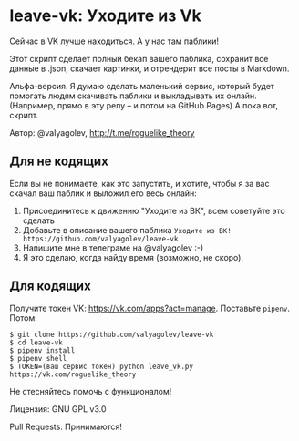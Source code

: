 # leave-vk: Уходите из Vk

Сейчас в VK лучше находиться. А у нас там паблики!

Этот скрипт сделает полный бекап вашего паблика, сохранит все данные в .json, скачает картинки, и отрендерит все посты в Markdown.

Альфа-версия. Я думаю сделать маленький сервис, который будет помогать людям скачивать паблики и выкладывать их онлайн. (Например, прямо в эту репу – и потом на GitHub Pages) А пока вот, скрипт.

Автор: @valyagolev, http://t.me/roguelike_theory

## Для не кодящих

Если вы не понимаете, как это запустить, и хотите, чтобы я за вас скачал ваш паблик и выложил его весь онлайн:

1. Присоединитесь к движению "Уходите из ВК", всем советуйте это сделать
2. Добавьте в описание вашего паблика `Уходите из ВК! https://github.com/valyagolev/leave-vk`
3. Напишите мне в телеграме на @valyagolev :-)
4. Я это сделаю, когда найду время (возможно, не скоро).

## Для кодящих

Получите токен VK: https://vk.com/apps?act=manage. Поставьте `pipenv`. Потом:

    $ git clone https://github.com/valyagolev/leave-vk
    $ cd leave-vk
    $ pipenv install
    $ pipenv shell
    $ TOKEN=(ваш сервис токен) python leave_vk.py https://vk.com/roguelike_theory

Не стесняйтесь помочь с функционалом!

Лицензия: GNU GPL v3.0

Pull Requests: Принимаются!
